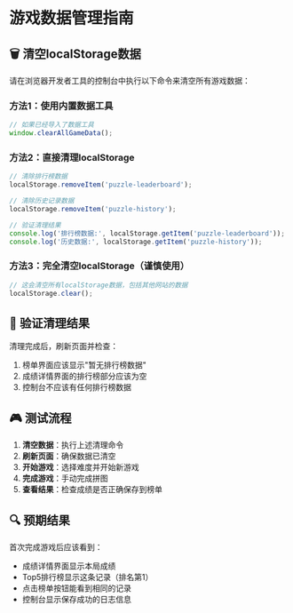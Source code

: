 # 游戏数据管理指南

## 🗑️ 清空localStorage数据

请在浏览器开发者工具的控制台中执行以下命令来清空所有游戏数据：

### 方法1：使用内置数据工具
```javascript
// 如果已经导入了数据工具
window.clearAllGameData();
```

### 方法2：直接清理localStorage
```javascript
// 清除排行榜数据
localStorage.removeItem('puzzle-leaderboard');

// 清除历史记录数据
localStorage.removeItem('puzzle-history');

// 验证清理结果
console.log('排行榜数据:', localStorage.getItem('puzzle-leaderboard'));
console.log('历史数据:', localStorage.getItem('puzzle-history'));
```

### 方法3：完全清空localStorage（谨慎使用）
```javascript
// 这会清空所有localStorage数据，包括其他网站的数据
localStorage.clear();
```

## 🧪 验证清理结果

清理完成后，刷新页面并检查：
1. 榜单界面应该显示"暂无排行榜数据"
2. 成绩详情界面的排行榜部分应该为空
3. 控制台不应该有任何排行榜数据

## 🎮 测试流程

1. **清空数据**：执行上述清理命令
2. **刷新页面**：确保数据已清空
3. **开始游戏**：选择难度并开始新游戏
4. **完成游戏**：手动完成拼图
5. **查看结果**：检查成绩是否正确保存到榜单

## 🔍 预期结果

首次完成游戏后应该看到：
- 成绩详情界面显示本局成绩
- Top5排行榜显示这条记录（排名第1）
- 点击榜单按钮能看到相同的记录
- 控制台显示保存成功的日志信息
